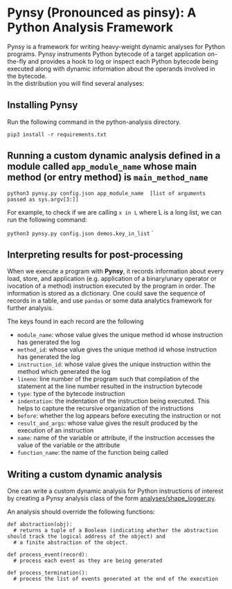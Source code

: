 # Pynsy (Pronounced as pinsy): A Python Analysis Framework 
Pynsy is a framework for writing heavy-weight dynamic analyses for Python programs. 
Pynsy instruments Python bytecode of a target application on-the-fly and provides
a hook to log or inspect each Python bytecode being executed along with dynamic 
information about the operands involved in the bytecode.  
In the distribution you will find several analyses:

## Installing Pynsy

Run the following command in the python-analysis directory.

`pip3 install -r requirements.txt`

## Running a custom dynamic analysis defined in a module called `app_module_name` whose main method (or entry method) is `main_method_name`


`python3 pynsy.py config.json app_module_name  [list of arguments passed as sys.argv[3:]]`

For example, to check if we are calling `x in L` where L is a long list, we can run the following command:

`python3 pynsy.py config.json demos.key_in_list` `

## Interpreting results for post-processing

When we execute a program with **Pynsy**, it records information about every load, 
store, and application (e.g. application of a binary/unary operator or ivocation of a 
method) instruction executed by the program in order. The information is stored 
as a dictionary.  One could save the sequence of records in a table, and use `pandas` or some data analytics 
framework for further analysis.

The keys found in each record are the following

 * `module_name`: whose value gives the unique method id whose instruction has generated the log
 * `method_id`: whose value gives the unique method id whose instruction has generated the log
 * `instruction_id`: whose value gives the unique instruction within the method which generated the log
 * `lineno`: line number of the program such that compilation of the statement at the line number resulted in the instruction bytecode
 * `type`: type of the bytecode instruction
 * `indentation`: the indentation of the instruction being executed.  This helps to capture the recursive organization of the instructions
 * `before`: whether the log appears before executing the instruction or not
 * `result_and_args`: whose value gives the result produced by the execution of an instruction
 * `name`: name of the variable or attribute, if the instruction accesses the value of the variable or the attribute 
 * `function_name`: the name of the function being called


## Writing a custom dynamic analysis

One can write a custom dynamic analysis for Python instructions of interest by creating a Pynsy analysis class of the form
[analyses/shape_logger.py](pynsy/analyses/shape_logger.py). 

An analysis should override the following functions:

```
def abstraction(obj):
  # returns a tuple of a Boolean (indicating whether the abstraction should track the logical address of the object) and 
  # a finite abstraction of the object.

def process_event(record):
  # process each event as they are being generated

def process_termination():
  # process the list of events generated at the end of the execution
```
